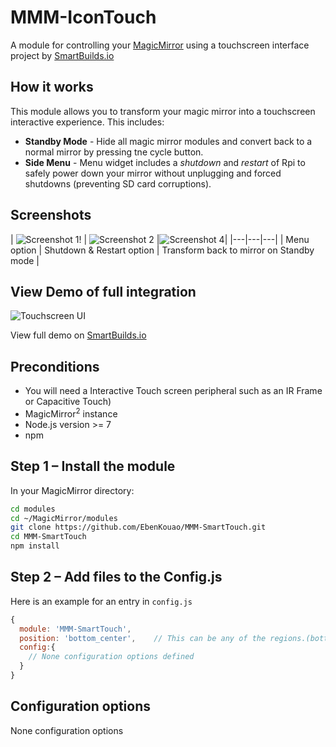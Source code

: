 # MMM-IconTouch

A module for controlling your [MagicMirror](https://github.com/MichMich/MagicMirror) using a
touchscreen interface project by [SmartBuilds.io](http:smartbuilds.io)

## How it works

This module allows you to transform your magic mirror into a touchscreen interactive experience.
This includes:

* **Standby Mode** - Hide all magic mirror modules and convert back to a normal mirror by pressing tne
  cycle button.
* **Side Menu** - Menu widget includes a _shutdown_ and _restart_ of Rpi to safely power down your mirror
  without unplugging and forced shutdowns (preventing SD card corruptions).

## Screenshots

| ![Screenshot 1](https://github.com/FaiekA/MMM-IconTouch/assets/52759676/b011c57c-669c-471b-a010-6581ef6cdada)! | ![Screenshot 2](https://github.com/FaiekA/MMM-IconTouch/assets/52759676/76ff50cc-d7d6-4973-b17b-0068b01f1434)
 |![Screenshot 4](https://github.com/FaiekA/MMM-IconTouch/assets/52759676/5e185bcd-7d8e-499c-9963-acf9623ec85e)|
|---|---|---|
| Menu option | Shutdown & Restart option | Transform back to mirror on Standby mode |

## View Demo of full integration

![Touchscreen UI](img/readme/touchscreen-ui.png)

View full demo on [SmartBuilds.io](http:smartbuilds.io)

## Preconditions

* You will need a Interactive Touch screen peripheral such as an IR Frame or Capacitive Touch)
* MagicMirror<sup>2</sup> instance
* Node.js version >= 7
* npm

## Step 1 – Install the module

In your MagicMirror directory:

```bash 
cd modules
cd ~/MagicMirror/modules
git clone https://github.com/EbenKouao/MMM-SmartTouch.git
cd MMM-SmartTouch
npm install
```

## Step 2 – Add files to the Config.js

Here is an example for an entry in `config.js`

```javascript
{
  module: 'MMM-SmartTouch', 
  position: 'bottom_center',    // This can be any of the regions.(bottom-center Recommended)
  config:{ 
    // None configuration options defined 
  }
}
```

## Configuration options

None configuration options
